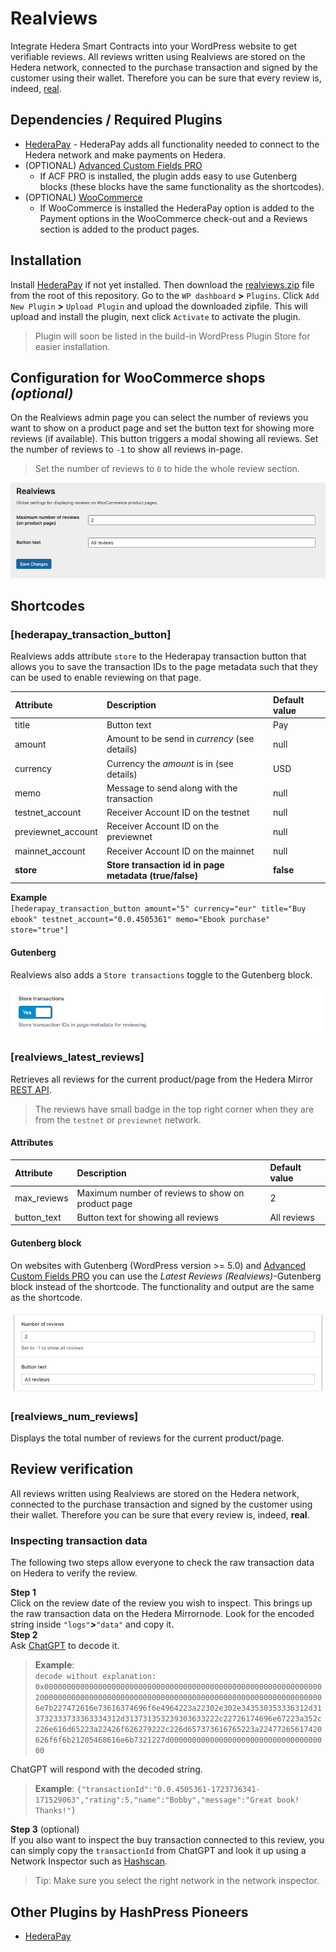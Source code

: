 # Realviews

Integrate Hedera Smart Contracts into your WordPress website to get verifiable reviews. All reviews written using Realviews are stored on the Hedera network, connected to the purchase transaction and signed by the customer using their wallet. Therefore you can be sure that every review is, indeed, [real](https://github.com/louweal/hellofuturehackathon/tree/master/realviews#review-verification).

## Dependencies / Required Plugins

-   [HederaPay](https://github.com/louweal/hellofuturehackathon/tree/master/hederapay#readme) - HederaPay adds all functionality needed to connect to the Hedera network and make payments on Hedera.
-   (OPTIONAL) [Advanced Custom Fields PRO](https://www.advancedcustomfields.com/pro/)
    -   If ACF PRO is installed, the plugin adds easy to use Gutenberg blocks (these blocks have the same functionality as the shortcodes).
-   (OPTIONAL) [WooCommerce](https://woocommerce.com/)
    -   If WooCommerce is installed the HederaPay option is added to the Payment options in the WooCommerce check-out and a Reviews section is added to the product pages.

## Installation

Install [HederaPay](https://github.com/louweal/hellofuturehackathon/tree/master/hederapay#readme) if not yet installed. Then download the [realviews.zip](https://github.com/louweal/hellofuturehackathon/blob/master/realviews.zip) file from the root of this repository. Go to the `WP dashboard` **>** `Plugins`. Click `Add New Plugin` **>** `Upload Plugin` and upload the downloaded zipfile. This will upload and install the plugin, next click `Activate` to activate the plugin.

> Plugin will soon be listed in the build-in WordPress Plugin Store for easier installation.

## Configuration for WooCommerce shops _(optional)_

On the Realviews admin page you can select the number of reviews you want to show on a product page and set the button text for showing more reviews (if available). This button triggers a modal showing all reviews. Set the number of reviews to `-1` to show all reviews in-page.

> Set the number of reviews to `0` to hide the whole review section.

![Realviews Admin Settings](https://github.com/louweal/hellofuturehackathon/blob/master/realviews/assets/admin.png)

## Shortcodes

### [hederapay_transaction_button]

Realviews adds attribute `store` to the Hederapay transaction button that allows you to save the transaction IDs to the page metadata such that they can be used to enable reviewing on that page.

| Attribute          | Description                                            | Default value |
| :----------------- | :----------------------------------------------------- | :------------ |
| title              | Button text                                            | Pay           |
| amount             | Amount to be send in _currency_ (see details)          | null          |
| currency           | Currency the _amount_ is in (see details)              | USD           |
| memo               | Message to send along with the transaction             | null          |
| testnet_account    | Receiver Account ID on the testnet                     | null          |
| previewnet_account | Receiver Account ID on the previewnet                  | null          |
| mainnet_account    | Receiver Account ID on the mainnet                     | null          |
| **store**          | **Store transaction id in page metadata (true/false)** | **false**     |

**Example**  
`[hederapay_transaction_button amount="5" currency="eur" title="Buy ebook" testnet_account="0.0.4505361" memo="Ebook purchase" store="true"]`

#### Gutenberg

Realviews also adds a `Store transactions` toggle to the Gutenberg block.

![Store transactions](https://github.com/louweal/hellofuturehackathon/blob/master/realviews/assets/store-transactions.png)

### [realviews_latest_reviews]

Retrieves all reviews for the current product/page from the Hedera Mirror [REST API](https://docs.hedera.com/hedera/sdks-and-apis/rest-api).

> The reviews have small badge in the top right corner when they are from the `testnet` or `previewnet` network.

#### Attributes

| Attribute   | Description                                       | Default value |
| :---------- | :------------------------------------------------ | :------------ |
| max_reviews | Maximum number of reviews to show on product page | 2             |
| button_text | Button text for showing all reviews               | All reviews   |

#### Gutenberg block

On websites with Gutenberg (WordPress version >= 5.0) and [Advanced Custom Fields PRO](https://www.advancedcustomfields.com/pro/) you can use the _Latest Reviews (Realviews)_-Gutenberg block instead of the shortcode. The functionality and output are the same as the shortcode.

![Gutenberg block](https://github.com/louweal/hellofuturehackathon/blob/master/realviews/assets/gutenberg-block.png)

### [realviews_num_reviews]

Displays the total number of reviews for the current product/page.

## Review verification

All reviews written using Realviews are stored on the Hedera network, connected to the purchase transaction and signed by the customer using their wallet. Therefore you can be sure that every review is, indeed, **real**.

### Inspecting transaction data

The following two steps allow everyone to check the raw transaction data on Hedera to verify the review.

**Step 1**  
Click on the review date of the review you wish to inspect. This brings up the raw transaction data on the Hedera Mirrornode. Look for the encoded string inside `"logs"`**>**`"data"` and copy it.  
**Step 2**  
Ask [ChatGPT](https://chatgpt.com/) to decode it.

> **Example**:  
> `decode without explanation: 0x0000000000000000000000000000000000000000000000000000000000000020000000000000000000000000000000000000000000000000000000000000006e7b227472616e73616374696f6e4964223a22302e302e343530353336312d313732333733363334312d313731353239303633222c22726174696e67223a352c226e616d65223a22426f626279222c226d657373616765223a22477265617420626f6f6b21205468616e6b7321227d000000000000000000000000000000000000`

ChatGPT will respond with the decoded string.

> **Example**:
> `{"transactionId":"0.0.4505361-1723736341-171529063","rating":5,"name":"Bobby","message":"Great book! Thanks!"}`

**Step 3** (optional)  
If you also want to inspect the buy transaction connected to this review, you can simply copy the `transactionId` from ChatGPT and look it up using a Network Inspector such as [Hashscan](https://hashscan.io/).

> Tip: Make sure you select the right network in the network inspector.

## Other Plugins by HashPress Pioneers

-   [HederaPay](https://github.com/louweal/hellofuturehackathon/tree/master/hederapay)
